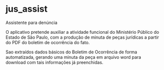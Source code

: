 # jus_assist
 Assistente para denúncia 

 O aplicativo pretende auxiliar a atividade funcional do Ministério Público do Estado de São Paulo, com a produção de minuta de peças jurídicas a partir do PDF do boletim de ocorrência do fato. 

 Sao extraídos dados básicos do Boletim de Ocorrência de forma automatizada, gerando uma minuta da peça em arquivo word para download com tais informações já preenchidas.


 

